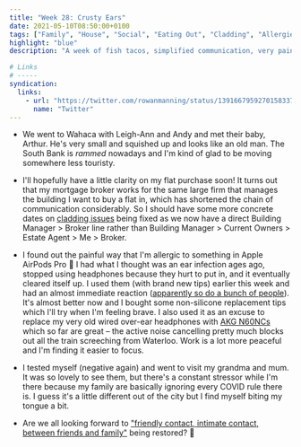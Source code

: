 ```yaml
---
title: "Week 28: Crusty Ears"
date: 2021-05-10T08:50:00+0100
tags: ["Family", "House", "Social", "Eating Out", "Cladding", "Allergies"]
highlight: "blue"
description: "A week of fish tacos, simplified communication, very painful ears (thanks Apple), and my rule-breaking family."

# Links
# -----
syndication:
  links:
    - url: "https://twitter.com/rowanmanning/status/1391667959270158337"
      name: "Twitter"
---
```


  * We went to Wahaca with Leigh-Ann and Andy and met their baby, Arthur. He's very small and squished up and looks like an old man. The South Bank is _rammed_ nowadays and I'm kind of glad to be moving somewhere less touristy.

  * I'll hopefully have a little clarity on my flat purchase soon! It turns out that my mortgage broker works for the same large firm that manages the building I want to buy a flat in, which has shortened the chain of communication considerably. So I should have some more concrete dates on [cladding issues](/weeknotes/21/) being fixed as we now have a direct Building Manager > Broker line rather than Building Manager > Current Owners > Estate Agent > Me > Broker.

  * I found out the painful way that I'm allergic to something in Apple AirPods Pro :grimacing: I had what I thought was an ear infection ages ago, stopped using headphones because they hurt to put in, and it eventually cleared itself up. I used them (with brand new tips) earlier this week and had an almost immediate reaction ([apparently so do a bunch of people](https://discussions.apple.com/thread/250896003)). It's almost better now and I bought some non-silicone replacement tips which I'll try when I'm feeling brave. I also used it as an excuse to replace my very old wired over-ear headphones with [AKG N60NCs](https://www.whathifi.com/akg/n60nc-wireless/review) which so far are great – the active noise cancelling pretty much blocks out all the train screeching from Waterloo. Work is a lot more peaceful and I'm finding it easier to focus.

  * I tested myself (negative again) and went to visit my grandma and mum. It was so lovely to see them, but there's a constant stressor while I'm there because my family are basically ignoring every COVID rule there is. I guess it's a little different out of the city but I find myself biting my tongue a bit.

  * Are we all looking forward to ["friendly contact, intimate contact, between friends and family"](https://news.sky.com/story/covid-19-boris-johnson-set-to-confirm-lockdown-rules-will-ease-from-17-may-as-government-in-delicate-talks-on-hosting-champions-league-final-12301434) being restored? :facepalm:
